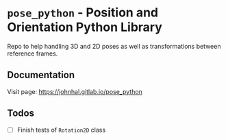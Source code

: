 # `pose_python` - Position and Orientation Python Library

Repo to help handling 3D and 2D poses as well as transformations between reference frames.

## Documentation
Visit page: <https://johnhal.gitlab.io/pose_python>

## Todos

- [ ] Finish tests of `Rotation2D` class
